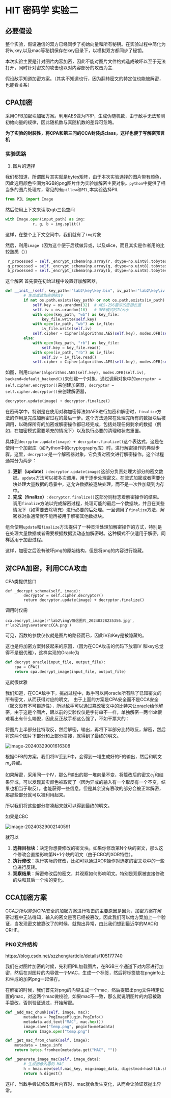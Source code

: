 # HIT 密码学 实验二
## 必要假设
整个实验，假设通信的双方已经同步了初始向量和所有秘钥。在实验过程中简化为将iv,key,以及mac等秘钥保存在key目录下，以模拟双方都同步了秘钥。

本次实验主要是针对图片内容加密，因此不能对图片文件格式造成破坏以至于无法打开，同时针对密文的攻击也以对内容部分的攻击为主.

假设敌手知道加密方案。（其实不知道也行，因为翻转密文的特定位也能被解密，也能看关系）

## CPA加密
采用OFB加密块加密方案。利用AES做为PRP，生成伪随机数，由于敌手无法预测初始向量的规律，因此随机数与真随机数的差异可忽略。

**为了实验的封装性，将CPA和第三问的CCA封装成class，这样也便于写解密预言机**

### 实验思路

1. 图片的选择

我们都知道，所谓图片其实就是bytes矩阵，由于本次实验选择的图片带有颜色，因此选用颜色空间为RGB的png图片作为实验加解密主要对象。`python`中提供了相当多的图片处理库，常见的有`pillow`和`PIL`,本实验选择PIL

```Python
from PIL import Image
```

然后使用上下文来读取rgb三色空间

```python
with Image.open(input_path) as img:
            r, g, b = img.split()
```



这样，在整个上下文空间中，我们就有了`img`对象

然后，利用`image`（因为这个便于后续做异或，以及slice，而且其实是作者用的比较熟悉（））

```python
 r_processed = self._encrypt_schema(np.array(r, dtype=np.uint8).tobytes())
 g_processed = self._encrypt_schema(np.array(g, dtype=np.uint8).tobytes())
 b_processed = self._encrypt_schema(np.array(b, dtype=np.uint8).tobytes())
```

这个解密 首先要在初始过程中设置好加解密器，

```python
def __init__(self, key_path=r"lab2\key\key.bin", iv_path=r"lab2\key\iv.bin"):
        # 生成或读取密钥和IV
        if not os.path.exists(key_path) or not os.path.exists(iv_path):
            self.key = os.urandom(32)  # AES-256要求的密钥长度
            self.iv = os.urandom(16)   # OFB模式的IV大小
            with open(key_path, "wb") as key_file:
                key_file.write(self.key)
            with open(iv_path, "wb") as iv_file:
                iv_file.write(self.iv)
            self.cipher = Cipher(algorithms.AES(self.key), modes.OFB(self.iv), backend=default_backend())
        else:
            with open(key_path, "rb") as key_file:
                self.key = key_file.read()
            with open(iv_path, "rb") as iv_file:
                self.iv = iv_file.read()
            self.cipher = Cipher(algorithms.AES(self.key), modes.OFB(self.iv), backend=default_backend())
```

如图，利用`Cipher(algorithms.AES(self.key), modes.OFB(self.iv), backend=default_backend())`来创建一个对象，通过调用对象中的`encryptor = self.cipher.encryptor()`来创建加密器，`decryptor = self.cipher.decryptor()`来创建解密器，

```python
decryptor.update(image) + decryptor.finalize()
```

在密码学中，特别是在使用对称加密算法如AES进行加密和解密时，`finalize`方法的作用是完成加解密过程的最后一步。这个方法通常在处理完所有的数据块后被调用，以确保所有的加密或解密操作都已经完成，包括处理任何剩余的数据（例如，在加密模式需要填充的情况下）以及执行必要的清理和状态重置。

具体到`decryptor.update(image) + decryptor.finalize()`这个表达式，这是在使用一个加密库（如Python中的cryptography库）时，进行解密操作的典型步骤。这里，`decryptor`是一个解密器对象，它负责对密文进行解密操作。这个过程通常分为两步：

1. **更新（update）**: `decryptor.update(image)`这部分负责处理大部分的密文数据。`update`方法可以被多次调用，用于逐步处理密文。在流式加密或者需要分块处理大量数据的场景中，这允许数据被逐块处理，而不是一次性加载到内存中。
2. **完成（finalize）**: `decryptor.finalize()`这部分则标志着解密操作的结束。调用`finalize`方法以完成解密过程，处理可能的最后一个数据块，并且在某些情况下（如需要去除填充）进行必要的后处理。一旦调用了`finalize`方法，解密器对象通常就不能再被用于解密其他数据块。

组合使用`update`和`finalize`方法提供了一种灵活处理加解密操作的方式，特别是在处理大量数据或者需要根据数据流动态加解密时。这种模式不仅适用于解密，同样适用于加密过程。

这样，加密之后没有破坏png的原始结构，但是将png的内容进行隐藏。

## 对CPA加密，利用CCA攻击

CPA类提供接口

```
def _decrypt_schema(self, image):
        decryptor = self.cipher.decryptor()
        return decryptor.update(image) + decryptor.finalize()
```

调用时仅需

```
cca.encrypt_image(r'lab2\img\微信图片_20240328235356.jpg', r'lab2\img\avatarencCCA.png')
```

可见，函数的参数仅仅就是图片的路径而已，因此IV和Key是被隐藏的。

这也是将加密方案封装起来的原因，（因为在CCA攻击的代码下放着IV 和key总觉得不是很优雅），这样实现的Oracle为

```python
def decrypt_oracle(input_file, output_file):
    cpa = CPA()
    return cpa.decrypt_image(input_file, output_file)
```

这就很优雅

我们知道，在CCA敌手下，挑战过程中，敌手可以问oracle所有除了已知密文的所有密文，从而获得对应的明文， 由于上面的方案是CPA安全而不是CCA安全（密文没有不可锻造性），所以敌手可以通过篡改密文中的比特来让oracle给他解密，由于这是个图片，跟以前的实验仅仅是字符串不一样，单独解密一两个bit很难看出有什么端倪，因此反正敌手都这么强了，不如干票大的：

将图片上半部分比特取反，然后解密，输出，再将下半部分比特取反，解密，然后将这两个图片下部分和上部分拼接，就得到了最终的明文。

![image-20240329001616308](./assets/image-20240329001616308.png)

根据OFB的方案，我们将IV丢到F中，会得到一堆生成好的F的输出，然后和明文$m_x$异或。

如果解密，采用同一个IV，那么F输出的那一堆向量不变，将篡改后的密文$c^'_i$和结果异或，可以发现其实颜色被取反了（因为异或的输入有一个取反有一个不变，结果也相当于取反）。也能获得一些信息。但是其余没有篡改的部分会被正常解密，那那些部分就可以被利用起来。

所以我们将这些部分拼凑起来就可以得到最终的明文。

如果是CBC

![image-20240329002140591](./assets/image-20240329002140591.png)

就可以

1. **选择目标块**：决定你想要修改的密文块。如果你修改第N个块的密文，那么这个修改会直接影响第N+1个块的明文（由于CBC的XOR特性）。
2. **执行修改**：执行实际的修改，比如可以通过XOR操作对选定的密文块中的一些位进行反转。
3. **观察结果**：解密修改后的密文，并观察如何影响明文。特别是观察被直接修改的块和其后一个块的变化。

## CCA加密方案

CCA之所以能对CPA安全的加密方案进行攻击的主要原因是因为，加密方案在解密过程中无法得知，输入的密文是否已经被篡改。因此我们可以给方案加上一个验证，当发现密文被篡改了的时候，就抛出异常，由此我们想到最近学的MAC和CRHF。

### PNG文件结构

https://blog.csdn.net/szzheng/article/details/105177740

我们在对图片加密的时候，先利用PIL加载图片，在RGB三个通道下对内容进行加密，然后在对图片的内容做一个MAC，生成一个标签，然后将标签放在pnginfo上和生成的加密png一起保存。

在解密的时候，我们首先对png的内容生成一个mac，然后提取出png文件特定位置的mac，对这两个mac做校验，如果mac不一致，那么就说明图片的内容被敌手篡改，否则验证通过，开始解密。

```python
def _add_mac_chunk(self, image, mac):
        metadata = PngImagePlugin.PngInfo()
        metadata.add_text("MAC", mac.hex())
        image.save("temp.png", pnginfo=metadata)
        return Image.open("temp.png")

def _get_mac_from_chunk(self, image):
    metadata = image.info
    return bytes.fromhex(metadata.get("MAC", ""))

def _generate_image_mac(self, image_data):
        # 生成图像内容的 MAC
        h = hmac.new(self.mac_key, msg=image_data, digestmod=hashlib.sha256)
        return h.digest()
```



这样，当敌手尝试修改图片内容时，mac就会发生变化，从而会让验证器抛出异常。
